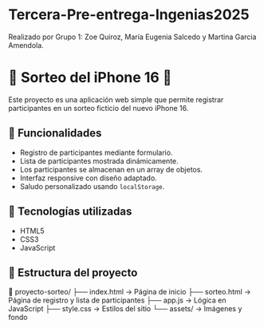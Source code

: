 # Tercera-Pre-entrega-Ingenias2025

Realizado por Grupo 1: Zoe Quiroz, María Eugenia Salcedo y Martina Garcia Amendola.

# 🎉 Sorteo del iPhone 16 📱

Este proyecto es una aplicación web simple que permite registrar participantes en un sorteo ficticio del nuevo iPhone 16.

## 🚀 Funcionalidades

- Registro de participantes mediante formulario.
- Lista de participantes mostrada dinámicamente.
- Los participantes se almacenan en un array de objetos.
- Interfaz responsive con diseño adaptado.
- Saludo personalizado usando `localStorage`.

## 🧠 Tecnologías utilizadas

- HTML5
- CSS3
- JavaScript

## 📝 Estructura del proyecto

📁 proyecto-sorteo/
├── index.html → Página de inicio
├── sorteo.html → Página de registro y lista de participantes
├── app.js → Lógica en JavaScript
├── style.css → Estilos del sitio
└── assets/ → Imágenes y fondo